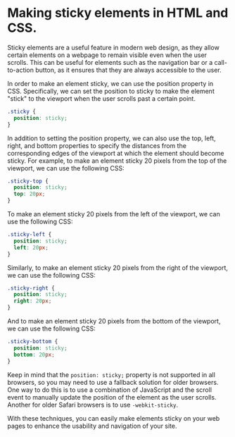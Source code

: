 # Making sticky elements in HTML and CSS.

Sticky elements are a useful feature in modern web design, as they allow certain elements on a webpage to remain visible even when the user scrolls. This can be useful for elements such as the navigation bar or a call-to-action button, as it ensures that they are always accessible to the user.

In order to make an element sticky, we can use the position property in CSS. Specifically, we can set the position to sticky to make the element "stick" to the viewport when the user scrolls past a certain point.

```css
.sticky {
  position: sticky;
}
```

In addition to setting the position property, we can also use the top, left, right, and bottom properties to specify the distances from the corresponding edges of the viewport at which the element should become sticky. For example, to make an element sticky 20 pixels from the top of the viewport, we can use the following CSS:

```css
.sticky-top {
  position: sticky;
  top: 20px;
}
```

To make an element sticky 20 pixels from the left of the viewport, we can use the following CSS:

```css
.sticky-left {
  position: sticky;
  left: 20px;
}
```

Similarly, to make an element sticky 20 pixels from the right of the viewport, we can use the following CSS:

```css
.sticky-right {
  position: sticky;
  right: 20px;
}
```

And to make an element sticky 20 pixels from the bottom of the viewport, we can use the following CSS:

```css
.sticky-bottom {
  position: sticky;
  bottom: 20px;
}
```

Keep in mind that the `position: sticky;` property is not supported in all browsers, so you may need to use a fallback solution for older browsers. One way to do this is to use a combination of JavaScript and the scroll event to manually update the position of the element as the user scrolls. Another for older Safari browsers is to use `-webkit-sticky`.

With these techniques, you can easily make elements sticky on your web pages to enhance the usability and navigation of your site.
